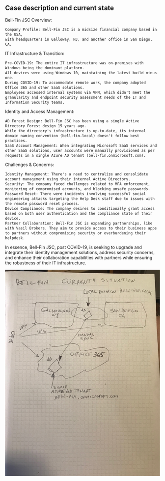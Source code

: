 
## Case description and current state

Bell-Fin JSC Overview:

    Company Profile: Bell-Fin JSC is a midsize financial company based in the USA,
    with headquarters in Galloway, NJ, and another office in San Diego, CA.

IT Infrastructure & Transition:

    Pre-COVID-19: The entire IT infrastructure was on-premises with Windows being the dominant platform. 
    All devices were using Windows 10, maintaining the latest build minus one.
    During COVID-19: To accommodate remote work, the company adopted Office 365 and other SaaS solutions. 
    Employees accessed internal systems via VPN, which didn't meet the granularity and endpoint security assessment needs of the IT and Information Security teams.

Identity and Access Management:

    AD Forest Design: Bell-Fin JSC has been using a single Active Directory Forest design 15 years ago. 
    While the directory's infrastructure is up-to-date, its internal domain naming convention (bell-fin.local) doesn't follow best practices.
    SaaS Account Management: When integrating Microsoft SaaS services and other SaaS solutions, user accounts were manually provisioned as per requests in a single Azure AD tenant (bell-fin.onmicrosoft.com).

Challenges & Concerns:

    Identity Management: There's a need to centralize and consolidate account management using their internal Active Directory.
    Security: The company faced challenges related to MFA enforcement, monitoring of compromised accounts, and blocking unsafe passwords.
    Password Reset: There were incidents involving successful social engineering attacks targeting the Help Desk staff due to issues with the remote password reset process.
    Device Compliance: The company desires to conditionally grant access based on both user authentication and the compliance state of their device.
    Partner Collaboration: Bell-Fin JSC is expanding partnerships, like with Vasil Brokers. They aim to provide access to their business apps to partners without compromising security or overburdening their helpdesk.

In essence, Bell-Fin JSC, post COVID-19, is seeking to upgrade and integrate their identity management solutions, address security concerns, and enhance their collaboration capabilities with partners while ensuring the robustness of their IT infrastructure.


![current situation](currentsituation.jpg)

